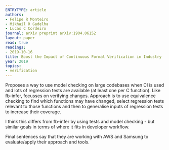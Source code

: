```yaml
---
ENTRYTYPE: article
authors:
- Felipe R Monteiro
- Mikhail R Gadelha
- Lucas C Cordeiro
journal: arXiv preprint arXiv:1904.06152
layout: paper
read: true
readings:
- 2019-10-16
title: Boost the Impact of Continuous Formal Verification in Industry
year: 2019
topics:
- verification
---
```


Proposes a way to use model checking on large codebases when CI is used and lots of regression tests are available (at least one per C function).
Like fb-infer, focusses on verifying changes.
Approach is to use equivalence checking to find which functions may have changed, select regression tests relevant to those functions and then to generalise inputs of regression tests to increase their coverage.

I think this differs from fb-infer by using tests and model checking - but similar goals in terms of where it fits in developer workflow.

Final sentences say that they are working with AWS and Samsung to evaluate/apply their approach and tools.